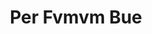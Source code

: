 ---
title: "Per Fvmvm Bue"
url: /ciudad-autonoma-de-buenos-aires/per-fvmvm-bue/
shop: Parfümerie
---